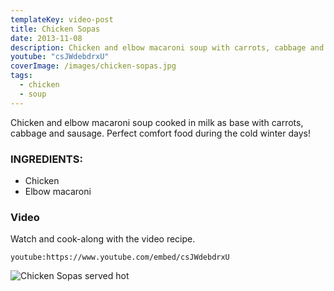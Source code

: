 ```yaml
---
templateKey: video-post
title: Chicken Sopas
date: 2013-11-08
description: Chicken and elbow macaroni soup with carrots, cabbage and sausage
youtube: "csJWdebdrxU"
coverImage: /images/chicken-sopas.jpg
tags:
  - chicken
  - soup
---
```


Chicken and elbow macaroni soup cooked in milk as base with carrots, cabbage and sausage. Perfect comfort food during the cold winter days!

### INGREDIENTS:
* Chicken
* Elbow macaroni

### Video
Watch and cook-along with the video recipe.

`youtube:https://www.youtube.com/embed/csJWdebdrxU`

![Chicken Sopas served hot](/images/chicken-sopas-bowl.jpg)


